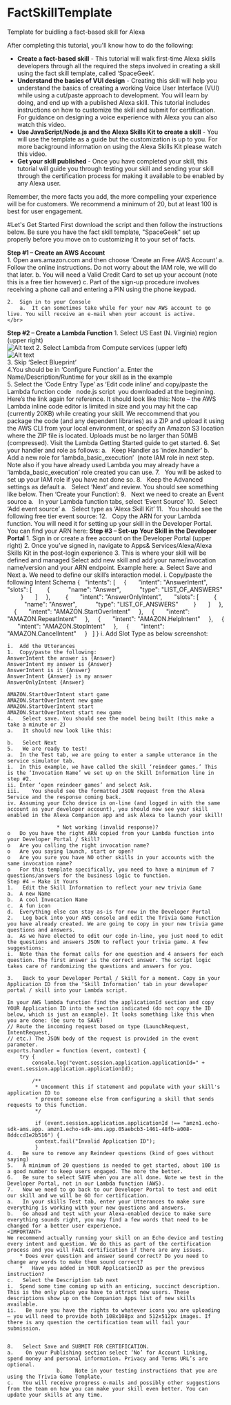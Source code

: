 # FactSkillTemplate
Template for buidling a fact-based skill for Alexa

After completing this tutorial, you'll know how to do the following:

*	<b>Create a fact-based skill</b> - This tutorial will walk first-time Alexa skills developers through all the required the steps involved in creating a skill using the fact skill template, called ‘SpaceGeek’. 
*	<b>Understand the basics of VUI design</b> - Creating this skill will help you understand the basics of creating a working Voice User Interface (VUI) while using a cut/paste approach to development. You will learn by doing, and end up with a published Alexa skill. This tutorial includes instructions on how to customize the skill and submit for certification. For guidance on designing a voice experience with Alexa you can also watch this video.
*	<b>Use JavaScript/Node.js and the Alexa Skills Kit to create a skill</b> - You will use the template as a guide but the customization is up to you. For more background information on using the Alexa Skills Kit please watch this video. 
*	<b> Get your skill published </b>- Once you have completed your skill, this tutorial will guide you through testing your skill and sending your skill through the certification process for making it available to be enabled by any Alexa user.


Remember, the more facts you add, the more compelling your experience will be for customers. We recommend a minimum of 20, but at least 100 is best for user engagement.


#Let's Get Started
First download the script and then follow the instructions below. Be sure you have the fact skill template, "SpaceGeek" set up properly before you move on to customizing it to your set of facts. 
</br>

<b>Step #1 – Create an AWS Account</b><br>
	1.	Open aws.amazon.com and then choose ‘Create an Free AWS Account’ 
		a.	Follow the online instructions. Do not worry about the IAM role, we will do that later.
		b.	You will need a Valid Credit Card to set up your account (note this is a free tier however)
		c.	Part of the sign-up procedure involves receiving a phone call and entering a PIN using the phone keypad.</br>
		
	2.	Sign in to your Console 
		a.	It can sometimes take while for your new AWS account to go live. You will receive an e-mail when your account is active.
	</br>
<b>Step #2 – Create a Lambda Function</b>
	1. Select US East (N. Virginia) region (upper right)</br>
	![Alt text](/path/to/selectRegion.jpg)
	2. Select Lambda from Compute services (upper left) <br>
	![Alt text](/path/to/selectRegion.jpg)<br>
	3. Skip ‘Select Blueprint’<br>
	4.You should be in ‘Configure Function’
		a. Enter the Name/Description/Runtime for your skill as in the example  
	5. Select the ‘Code Entry Type’ as ‘Edit code inline’ and copy/paste the Lambda function code   node.js script  you downloaded at the beginning. Here’s the link again for reference. It should look like this:
	Note – the AWS Lambda inline code editor is limited in size and you may hit the cap (currently 20KB) while creating your skill. We reccommend that you package the code (and any dependent libraries) as a ZIP and upload it using the AWS CLI from your local environment, or specify an Amazon S3 location where the ZIP file is located. Uploads must be no larger than 50MB (compressed). Visit the Lambda Getting Started guide to get started.
	6. Set your handler and role as follows:
		a.   Keep Handler as ‘index.handler’
		b.   Add a new role for ‘lambda_basic_execution’  (note IAM role in next step. Note also if you have already used Lambda you may already have a ‘lambda_basic_execution’ role created you can use.
	7.   You will be asked to set up your IAM role if you have not done so.
	8.   Keep the Advanced settings as default
		a.   Select ‘Next’ and review. You should see something like below. Then ‘Create your Function’:
	9.   Next we need to create an Event source
		a.   In your Lambda function tabs, select ‘Event Source’
	10.   Select ‘Add event source’
		a.   Select type as ‘Alexa Skill Kit’
	11.   You should see the following free tier event source:
	12.   Copy the ARN for your Lambda function. You will need it for setting up your skill in the Developer Portal. You can find your ARN here:
	<b>Step #3 – Set-up Your Skill in the Developer Portal</b>
	1.	Sign in or create a free account on the Developer Portal (upper right)
	2.	Once you’ve signed in, navigate to Apps& Services/Alexa/Alexa Skills Kit in the post-login experience
	3. This is where your skill will be defined and managed
	Select add new skill and add your name/invocation name/version and your ARN endpoint. Example here:
	a.	Select Save and Next
	a.	We need to define our skill’s interaction model. 
	i.	Copy/paste the following Intent Schema
	{
	  "intents": [
	    {
	      "intent": "AnswerIntent",
	      "slots": [
	        {
	          "name": "Answer",
	          "type": "LIST_OF_ANSWERS"
	        }
	      ]
	    },
	        {
	      "intent": "AnswerOnlyIntent",
	      "slots": [
	        {
	          "name": "Answer",
	          "type": "LIST_OF_ANSWERS"
	        }
	      ]
	    },
	    {
	      "intent": "AMAZON.StartOverIntent"
	    },
	    {
	      "intent": "AMAZON.RepeatIntent"
	    },
	    {
	      "intent": "AMAZON.HelpIntent"
	    },
	    {
	      "intent": "AMAZON.StopIntent"
	    },
	    {
	      "intent": "AMAZON.CancelIntent"
	    }
	  ]
	}
	i.	Add Slot Type as below screenshot:

	i.	Add the Utterances 
	1.	Copy/paste the following:
	AnswerIntent the answer is {Answer}
	AnswerIntent my answer is {Answer}
	AnswerIntent is it {Answer}
	AnswerIntent {Answer} is my answer
	AnswerOnlyIntent {Answer}
	 
	AMAZON.StartOverIntent start game
	AMAZON.StartOverIntent new game
	AMAZON.StartOverIntent start
	AMAZON.StartOverIntent start new game
	4.   Select save. You should see the model being built (this make a take a minute or 2)
	a.   It should now look like this:

	b.   Select Next
	5.   We are ready to test!
	a.	In the Test tab, we are going to enter a sample utterance in the service simulator tab. 
	i.	In this example, we have called the skill ‘reindeer games.’ This is the ‘Invocation Name’ we set up on the Skill Information line in step #2.
	ii.	Enter ‘open reindeer games’ and select Ask.
	iii.	You should see the formatted JSON request from the Alexa Service and the response coming back.
	iv.	Assuming your Echo device is on-line (and logged in with the same account as your developer account), you should now see your skill enabled in the Alexa Companion app and ask Alexa to launch your skill!

	                * Not working (invalid response)?
	o	Do you have the right ARN copied from your Lambda function into your Developer Portal / Skill?
	o	Are you calling the right invocation name? 
	o	Are you saying launch, start or open?
	o	Are you sure you have NO other skills in your accounts with the same invocation name?
	o	For this template specifically, you need to have a minimum of 7 questions/answers for the business logic to function.
	Step #4 – Make it Yours
	1.   Edit the Skill Information to reflect your new trivia Game
	a.	A new Name
	b.	A cool Invocation Name
	c.	A fun icon
	d.	Everything else can stay as-is for now in the Developer Portal
	2.   Log back into your AWS console and edit the Trivia Game Function you have already created. We are going to copy in your new trivia game questions and answers.
	a.	As we have elected to edit our code in-line, you just need to edit the questions and answers JSON to reflect your trivia game. A few suggestions: 
	i.	Note than the format calls for one question and 4 answers for each question. The first answer is the correct answer. The script logic takes care of randomizing the questions and answers for you.

	3.   Back to your Developer Portal / Skill for a moment. Copy in your Application ID from the ‘Skill Information’ tab in your developer portal / skill into your Lambda script.

	In your AWS lambda function find the applicationId section and copy YOUR Application ID into the section indicated (do not copy the ID below, which is just an example). It looks something like this when you are done: (be sure to SAVE)
	// Route the incoming request based on type (LaunchRequest, IntentRequest,
	// etc.) The JSON body of the request is provided in the event parameter.
	exports.handler = function (event, context) {
	    try {
	        console.log("event.session.application.applicationId=" + event.session.application.applicationId);
	 
	        /**
	         * Uncomment this if statement and populate with your skill's application ID to
	         * prevent someone else from configuring a skill that sends requests to this function.
	         */
	 
	         if (event.session.application.applicationId !== "amzn1.echo-sdk-ams.app. amzn1.echo-sdk-ams.app.05aebcb3-1461-48fb-a008-8ddccd1e2b516") {
	         context.fail("Invalid Application ID");
	         }
	4.   Be sure to remove any Reindeer questions (kind of goes without saying)
	5.   A minimum of 20 questions is needed to get started, about 100 is a good number to keep users engaged. The more the better.
	6.   Be sure to select SAVE when you are all done. Note we test in the Developer Portal, not in our Lambda function (AWS).
	7.   Now we need to go back to our Developer Portal to test and edit our skill and we will be GO for certification.
	a.   In your skills Test tab, enter your Utterances to make sure everything is working with your new questions and answers.
	b.   Go ahead and test with your Alexa-enabled device to make sure everything sounds right, you may find a few words that need to be changed for a better user experience. 
	<IMPORTANT> 
	We recommend actually running your skill on an Echo device and testing every intent and question. We do this as part of the certification process and you will FAIL certification if there are any issues.
	    * Does ever question and answer sound correct? Do you need to change any words to make them sound correct?
	    *   Have you added in YOUR ApplicationID as per the previous instruction?
	c.   Select the Description tab next
	i.  Spend some time coming up with an enticing, succinct description. This is the only place you have to attract new users. These descriptions show up on the Companion Apps list of new skills available.
	ii.   Be sure you have the rights to whatever icons you are uploading – you will need to provide both 108x108px and 512x512px images. If there is any question the certification team will fail your submission.

	 
	8.   Select Save and SUBMIT FOR CERTIFICATION.
	a.    On your Publishing section select ‘No’ for Account linking, spend money and personal information. Privacy and Terms URL’s are optional.
	                b.    Note in your testing instructions that you are using the Trivia Game Template.
	c.   You will receive progress e-mails and possibly other suggestions from the team on how you can make your skill even better. You can update your skills at any time.

	
	
	
